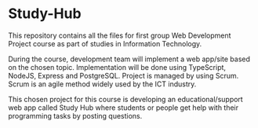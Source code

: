 # Study-Hub

This repository contains all the files for first group Web Development Project course as part of studies in Information Technology. 

During the course, development team will implement a web app/site based on the chosen topic. Implementation will be done using TypeScript, NodeJS, Express and PostgreSQL. 
Project is managed by using Scrum. Scrum is an agile method widely used by the ICT industry.

This chosen project for this course is developing an educational/support web app called Study Hub where students or people get help with their programming tasks by posting questions. 
